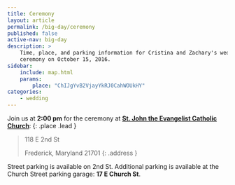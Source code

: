 ```yaml
---
title: Ceremony
layout: article
permalink: /big-day/ceremony
published: false
active-nav: big-day
description: >
    Time, place, and parking information for Cristina and Zachary's wedding
    ceremony on October 15, 2016.
sidebar:
    include: map.html
    params:
        place: "ChIJgYvB2VjayYkRJ0CahWOUkHY"
categories:
    - wedding
---
```


Join us at **2:00 pm** for the ceremony at
[**St. John the Evangelist Catholic Church**](http://stjohn-frederick.org):
{: .place .lead }

> 118 E 2nd St
>
> Frederick, Maryland 21701
{: .address }

Street parking is available on 2nd St. Additional parking is available at
the Church Street parking garage:
**17 E Church St**.
